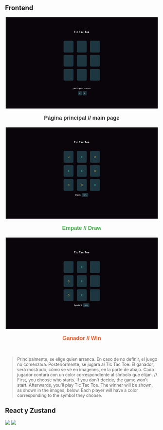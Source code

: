 ## Frontend

<!-- Imágenes con texto estilizado -->
<div style="text-align: center; margin-bottom: 20px;">
  <img src="home.png" width="500" height="300" />
  <p style="font-size: 18px; font-family: 'Arial', sans-serif; color: #333; font-weight: bold;"> Página principal // main page </p>
</div>

<div style="text-align: center; margin-bottom: 20px;">
  <img src="draw.png" width="500" height="300" />
  <p style="font-size: 18px; font-family: 'Arial', sans-serif; color: #4CAF50; font-weight: bold;"> Empate // Draw </p>
</div>

<div style="text-align: center;">
  <img src="win.png" width="500" height="300" />
  <p style="font-size: 18px; font-family: 'Arial', sans-serif; color: #FF5722; font-weight: bold;"> Ganador // Win </p>
</div>

<br>

>Principalmente, se elige quien arranca. En caso de no definir, el juego no comenzará. Posteriormente, se jugará al Tic Tac Toe. El ganador, será mostrado, cómo se vé en imagenes, en la parte de abajo. Cada jugador contará con un color correspondiente al símbolo que elijan. // First, you choose who starts. If you don't decide, the game won't start. Afterwards, you'll play Tic Tac Toe. The winner will be shown, as shown in the images, below. Each player will have a color corresponding to the symbol they choose.

## React y Zustand

 [<img src="https://cdn4.iconfinder.com/data/icons/logos-3/600/React.js_logo-512.png" width=65px />]()
 [<img src="https://avatars.githubusercontent.com/u/160464953?s=200&v=4" width=65px />]()

